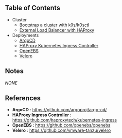 ## Table of Contents

  - Cluster
    - [Bootstrap a cluster with k0s/k0sctl](cluster/k0s/)
    - [External Load Balancer with HAProxy](cluster/external-lb/)
  - Deployments
    - [ArgoCD](deployments/argocd)
    - [HAProxy Kubernetes Ingress Controller](deployments/haproxy-ingress)
    - [OpenEBS](deployments/openebs)
    - [Velero](deployments/velero)

## Notes

*NONE*

## References

- **ArgoCD** : https://github.com/argoproj/argo-cd/
- **HAProxy Ingress Controller** : https://github.com/haproxytech/kubernetes-ingress
- **OpenEBS** :  https://github.com/openebs/openebs
- **Velero** : https://github.com/vmware-tanzu/velero 
